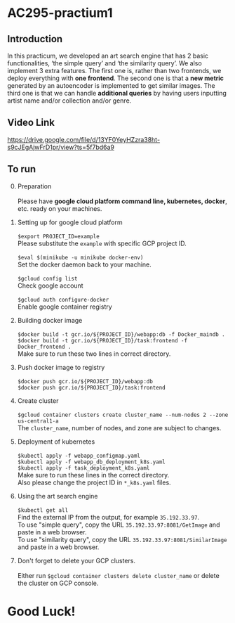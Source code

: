 # AC295-practium1
## Introduction
In this practicum, we developed an art search engine that has 2 basic functionalities, ‘the simple query’ and ‘the similarity query’. We also implement 3 extra features. The first one is, rather than two frontends, we deploy everything with **one frontend**. The second one is that a **new metric** generated by an autoencoder is implemented to get similar images. The third one is that we can handle **additional queries** by having users inputting artist name and/or collection and/or genre.

## Video Link
https://drive.google.com/file/d/13YF0YeyHZzra38ht-s9cJEgAjwFrD1pr/view?ts=5f7bd6a9

## To run
0. Preparation    
\
Please have **google cloud platform command line, kubernetes, docker**, etc. ready on your machines.   

1. Setting up for google cloud platform    
\
`$export PROJECT_ID=example`  
Please substitute the `example` with specific GCP project ID.  
\
`$eval $(minikube -u minikube docker-env)`    
Set the docker daemon back to your machine.   
\
`$gcloud config list`  
Check google account    
\
`$gcloud auth configure-docker`    
Enable google container registry    

2. Building docker image  
\
`$docker build -t gcr.io/${PROJECT_ID}/webapp:db -f Docker_maindb .`  
`$docker build -t gcr.io/${PROJECT_ID}/task:frontend -f Docker_frontend .`  
Make sure to run these two lines in correct directory.      

3. Push docker image to registry  
\
`$docker push gcr.io/${PROJECT_ID}/webapp:db`      
`$docker push gcr.io/${PROJECT_ID}/task:frontend`      

4. Create cluster    
\
`$gcloud container clusters create cluster_name --num-nodes 2 --zone us-central1-a`    
The `cluster_name`, number of nodes, and zone are subject to changes.    

5. Deployment of kubernetes    
\
`$kubectl apply -f webapp_configmap.yaml`    
`$kubectl apply -f webapp_db_deployment_k8s.yaml`    
`$kubectl apply -f task_deployment_k8s.yaml`    
Make sure to run these lines in the correct directory.     
Also please change the project ID in `*_k8s.yaml` files.

6. Using the art search engine    
\
`$kubectl get all`    
Find the external IP from the output, for example `35.192.33.97`.   
To use "simple query", copy the URL `35.192.33.97:8081/GetImage` and paste in a web browser.  
To use "similarity query", copy the URL `35.192.33.97:8081/SimilarImage` and paste in a web browser.     

7. Don't forget to delete your GCP clusters.   
\
Either run `$gcloud container clusters delete cluster_name` or delete the cluster on GCP console.
    
# Good Luck!










